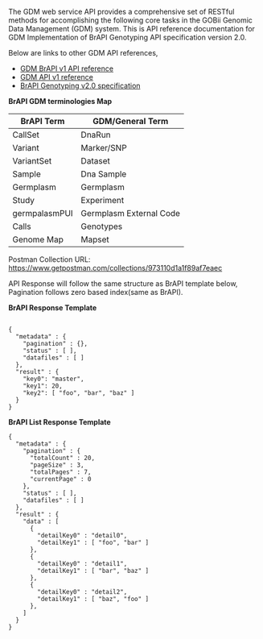 The GDM web service API provides a comprehensive set of RESTful methods for accomplishing the following core tasks in the GOBii Genomic Data Management (GDM) system.
This is API reference documentation for GDM Implementation of BrAPI Genotyping API specification version 2.0.

Below are links to other GDM API references,

* [GDM BrAPI v1 API reference](https://gdm2.docs.apiary.io/reference/brapi)
* [GDM API v1 reference](https://gdm2.docs.apiary.io/)
* [BrAPI Genotyping v2.0 specification](https://brapigenotyping.docs.apiary.io/)

**BrAPI GDM terminologies Map**

BrAPI Term | GDM/General Term
-----------|------------------
CallSet    | DnaRun
Variant    | Marker/SNP
VariantSet | Dataset
Sample     | Dna Sample
Germplasm  | Germplasm
Study      | Experiment
germpalasmPUI | Germplasm External Code
Calls      | Genotypes
Genome Map | Mapset

Postman Collection URL: https://www.getpostman.com/collections/973110d1a1f89af7eaec

API Response will follow the same structure as BrAPI template below,
Pagination follows zero based index(same as BrAPI).

<a name="brapiresponsetemplate">**BrAPI Response Template**</a>

```

{
  "metadata" : {
    "pagination" : {},
    "status" : [ ],
    "datafiles" : [ ]
  },
  "result" : {
    "key0": "master",
    "key1": 20,
    "key2": [ "foo", "bar", "baz" ]
  }
}

```

<a name="brapilistresponsetemplate">**BrAPI List Response Template**</a>

```
{
  "metadata" : {
    "pagination" : {
      "totalCount" : 20,
      "pageSize" : 3,
      "totalPages" : 7,
      "currentPage" : 0
    },
    "status" : [ ],
    "datafiles" : [ ]
  },
  "result" : {
    "data" : [ 
      {
        "detailKey0" : "detail0",
        "detailKey1" : [ "foo", "bar" ]
      }, 
      {
        "detailKey0" : "detail1",
        "detailKey1" : [ "bar", "baz" ]
      }, 
      {
        "detailKey0" : "detail2",
        "detailKey1" : [ "baz", "foo" ]
      },
    ]
  }
}

```

